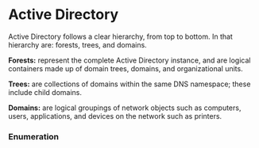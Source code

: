 # Active Directory

Active Directory follows a clear hierarchy, from top to bottom. In that hierarchy are: forests, trees, and domains.

**Forests:** represent the complete Active Directory instance, and are logical containers made up of domain trees, domains, and organizational units.

**Trees:** are collections of domains within the same DNS namespace; these include child domains.


**Domains:** are logical groupings of network objects such as computers, users, applications, and devices on the network such as printers.

### Enumeration


